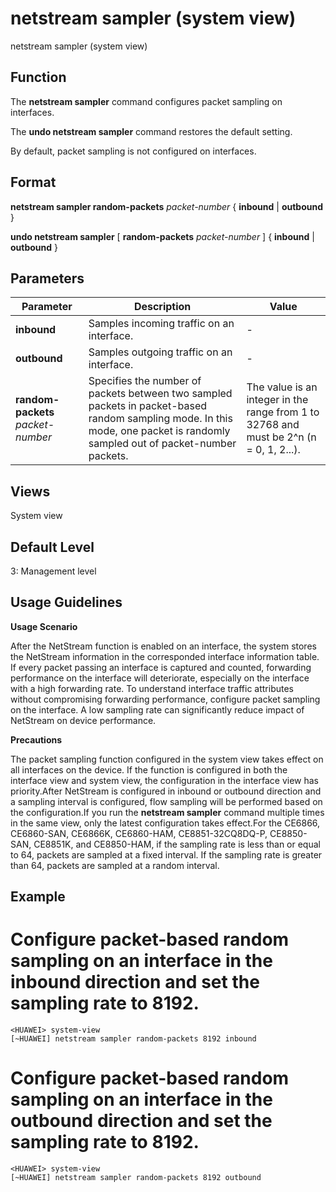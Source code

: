 netstream sampler (system view)
===============================

netstream sampler (system view)

Function
--------



The **netstream sampler** command configures packet sampling on interfaces.

The **undo netstream sampler** command restores the default setting.



By default, packet sampling is not configured on interfaces.


Format
------

**netstream sampler random-packets** *packet-number* { **inbound** | **outbound** }

**undo netstream sampler** [ **random-packets** *packet-number* ] { **inbound** | **outbound** }


Parameters
----------

| Parameter | Description | Value |
| --- | --- | --- |
| **inbound** | Samples incoming traffic on an interface. | - |
| **outbound** | Samples outgoing traffic on an interface. | - |
| **random-packets** *packet-number* | Specifies the number of packets between two sampled packets in packet-based random sampling mode. In this mode, one packet is randomly sampled out of packet-number packets. | The value is an integer in the range from 1 to 32768 and must be 2^n (n = 0, 1, 2...). |



Views
-----

System view


Default Level
-------------

3: Management level


Usage Guidelines
----------------

**Usage Scenario**

After the NetStream function is enabled on an interface, the system stores the NetStream information in the corresponded interface information table. If every packet passing an interface is captured and counted, forwarding performance on the interface will deteriorate, especially on the interface with a high forwarding rate. To understand interface traffic attributes without compromising forwarding performance, configure packet sampling on the interface. A low sampling rate can significantly reduce impact of NetStream on device performance.

**Precautions**



The packet sampling function configured in the system view takes effect on all interfaces on the device. If the function is configured in both the interface view and system view, the configuration in the interface view has priority.After NetStream is configured in inbound or outbound direction and a sampling interval is configured, flow sampling will be performed based on the configuration.If you run the **netstream sampler** command multiple times in the same view, only the latest configuration takes effect.For the CE6866, CE6860-SAN, CE6866K, CE6860-HAM, CE8851-32CQ8DQ-P, CE8850-SAN, CE8851K, and CE8850-HAM, if the sampling rate is less than or equal to 64, packets are sampled at a fixed interval. If the sampling rate is greater than 64, packets are sampled at a random interval.




Example
-------

# Configure packet-based random sampling on an interface in the inbound direction and set the sampling rate to 8192.
```
<HUAWEI> system-view
[~HUAWEI] netstream sampler random-packets 8192 inbound

```

# Configure packet-based random sampling on an interface in the outbound direction and set the sampling rate to 8192.
```
<HUAWEI> system-view
[~HUAWEI] netstream sampler random-packets 8192 outbound

```